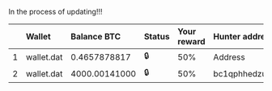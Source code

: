 In the process of updating!!!


|    |  Wallet         | Balance BTC   | Status        | Your reward | Hunter address 25%    | Update          | HEX             |
|:---|:----------------|:--------------|:--------------|:------------|:----------------------|:----------------|:----------------|
| 1  | wallet.dat      | 0.4657878817  | :lock:        | 50%  | Address               | 03.06.2022 | hex |
| 2  | wallet.dat      | 4000.00141000 | :lock:        | 50%  | bc1qphhedzu5jg7emtw09akwzzdh03mqaytett9zlz | 03.06.2022 | $bitcoin$64$ff4eb1d017921e0c7023da7e17aa72bd5f11f9025c844865665932125f79f465$16$6b8207637fc796a0$37698$2$00$2$00 |
